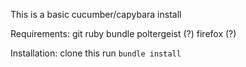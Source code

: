 This is a basic cucumber/capybara install

Requirements:
git
ruby
bundle
poltergeist (?)
firefox (?)

Installation:
clone this
run `bundle install`
